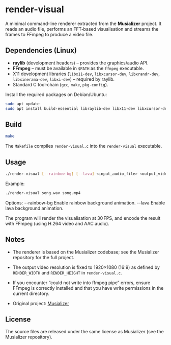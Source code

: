 # render-visual

A minimal command‑line renderer extracted from the **Musializer** project. It reads an audio file, performs an FFT‑based visualisation and streams the frames to FFmpeg to produce a video file.

## Dependencies (Linux)

- **raylib** (development headers) – provides the graphics/audio API.  
- **FFmpeg** – must be available in `$PATH` as the `ffmpeg` executable.  
- X11 development libraries (`libx11-dev`, `libxcursor-dev`, `libxrandr-dev`, `libxinerama-dev`, `libxi-dev`) – required by raylib.  
- Standard C tool‑chain (`gcc`, `make`, `pkg-config`).

Install the required packages on Debian/Ubuntu:

```bash
sudo apt update
sudo apt install build-essential libraylib-dev libx11-dev libxcursor-dev libxrandr-dev libxinerama-dev libxi-dev ffmpeg
```

## Build

```bash
make
```

The `Makefile` compiles `render-visual.c` into the `render-visual` executable.

## Usage

```bash
./render-visual [--rainbow-bg] [--lava] <input_audio_file> <output_video_file>
```

Example:

```bash
./render-visual song.wav song.mp4
```

Options:
  --rainbow-bg   Enable rainbow background animation.
  --lava         Enable lava background animation.

The program will render the visualisation at 30 FPS, and encode the result with FFmpeg (using H.264 video and AAC audio).

## Notes

- The renderer is based on the Musializer codebase; see the Musializer repository for the full project.  
- The output video resolution is fixed to 1920×1080 (16:9) as defined by `RENDER_WIDTH` and `RENDER_HEIGHT` in `render-visual.c`.  
- If you encounter “could not write into ffmpeg pipe” errors, ensure FFmpeg is correctly installed and that you have write permissions in the current directory.

- Original project: [Musializer](https://github.com/tsoding/musializer)

## License

The source files are released under the same license as Musializer (see the Musializer repository).

